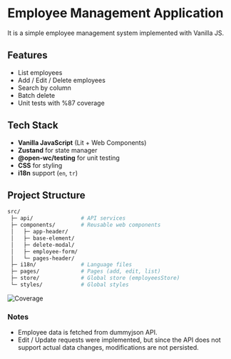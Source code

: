 # Employee Management Application

It is a simple employee management system implemented with Vanilla JS.

## Features

- List employees
- Add / Edit / Delete employees
- Search by column
- Batch delete
- Unit tests with %87 coverage

## Tech Stack

- **Vanilla JavaScript** (Lit + Web Components)
- **Zustand** for state manager
- **@open-wc/testing** for unit testing
- **CSS** for styling
- **i18n** support (`en`, `tr`)

## Project Structure

```bash
src/
 ├─ api/               # API services
 ├─ components/        # Reusable web components
 │   ├─ app-header/
 │   ├─ base-element/
 │   ├─ delete-modal/
 │   ├─ employee-form/
 │   └─ pages-header/
 ├─ i18n/              # Language files
 ├─ pages/             # Pages (add, edit, list)
 ├─ store/             # Global store (employeesStore)
 └─ styles/            # Global styles
```

![Coverage](https://img.shields.io/badge/coverage-87%25-brightgreen)

### Notes
- Employee data is fetched from dummyjson API.
- Edit / Update requests were implemented, but since the API does not support actual data changes, modifications are not persisted.
